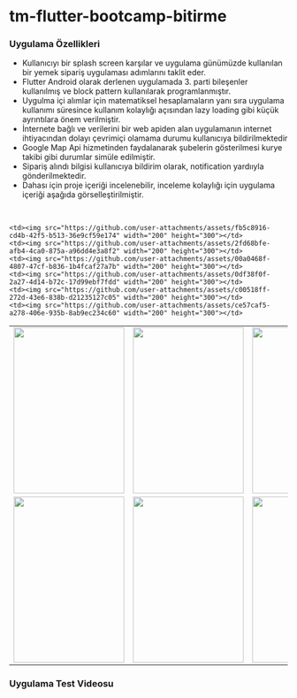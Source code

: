 # tm-flutter-bootcamp-bitirme
### Uygulama Özellikleri
- Kullanıcıyı bir splash screen karşılar ve uygulama günümüzde kullanılan bir yemek sipariş uygulaması adımlarını taklit eder.
- Flutter Android olarak derlenen uygulamada 3. parti bileşenler kullanılmış ve block pattern kullanılarak programlanmıştır. 
- Uygulma içi alımlar için matematiksel hesaplamaların yanı sıra uygulama kullanımı süresince kullanım kolaylığı açısından lazy loading gibi küçük ayrıntılara önem verilmiştir.
- İnternete bağlı ve verilerini bir web apiden alan uygulamanın internet ihtiyacından dolayı çevrimiçi olamama durumu kullanıcıya bildirilmektedir
- Google Map Api hizmetinden faydalanarak şubelerin gösterilmesi kurye takibi gibi durumlar simüle edilmiştir.
- Sipariş alındı bilgisi kullanıcıya bildirim olarak, notification yardııyla gönderilmektedir.
- Dahası için proje içeriği incelenebilir, inceleme kolaylığı için uygulama içeriği aşağıda görselleştirilmiştir.

<br/>
<table>
  <tr>
    <td><img src="https://github.com/user-attachments/assets/a9252911-4a94-4c85-87bf-de3f3781d96b" width="200" height="300"></td>
    <td><img src="https://github.com/user-attachments/assets/930234b5-e351-4f2c-958c-f483291a5b0f" width="200" height="300"></td>
    <td><img src="https://github.com/user-attachments/assets/dc2320c8-05f6-438c-a2b2-a497cc17342c" width="200" height="300"></td>
    <td><img src="https://github.com/user-attachments/assets/27e64a06-1f2c-4fe4-8c56-3e7c4afdfebb" width="200" height="300"></td>
    <td><img src="https://github.com/user-attachments/assets/27a62037-423b-4422-9a1b-ab9e28a79c0a" width="200" height="300"></td>
    <td><img src="https://github.com/user-attachments/assets/c173297a-57b3-4ed0-a92a-755c6eb7fab8" width="200" height="300"></td>
	  
  </tr>
<tr>
    
    <td><img src="https://github.com/user-attachments/assets/fb5c8916-cd4b-42f5-b513-36e9cf59e174" width="200" height="300"></td>
    <td><img src="https://github.com/user-attachments/assets/2fd68bfe-afb4-4ca0-875a-a96dd4e3a8f2" width="200" height="300"></td>
    <td><img src="https://github.com/user-attachments/assets/00a0468f-4807-47cf-b836-1b4fcaf27a7b" width="200" height="300"></td>
    <td><img src="https://github.com/user-attachments/assets/0df38f0f-2a27-4d14-b72c-17d99ebf7fdd" width="200" height="300"></td>
    <td><img src="https://github.com/user-attachments/assets/c00518ff-272d-43e6-838b-d21235127c05" width="200" height="300"></td>
    <td><img src="https://github.com/user-attachments/assets/ce57caf5-a278-406e-935b-8ab9ec234c60" width="200" height="300"></td>

  </tr>
<tr>  
    <td><img src="https://github.com/user-attachments/assets/d24b0b12-4a22-42c5-9bdd-04d8ed4e3048" width="200" height="300"></td>
    <td><img src="https://github.com/user-attachments/assets/4480a7df-8b23-40c5-97fa-421972ae7eab" width="200" height="300"></td>              
    <td><img src="https://github.com/user-attachments/assets/56ec4725-745e-45fb-88a2-ef6eb3c8c00b" width="200" height="300"></td>
    <td><img src="https://github.com/user-attachments/assets/a3add9e7-8980-456f-a071-c513c6c4360d" width="200" height="300"></td>
    <td><img src="https://github.com/user-attachments/assets/5f960f65-7e4a-4504-9ccf-551f40b88cdd" width="200" height="300"></td>
  </tr>
 </table>
 
### Uygulama Test Videosu


